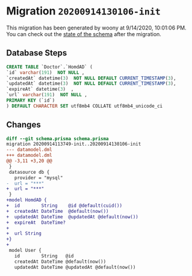 # Migration `20200914130106-init`

This migration has been generated by woony at 9/14/2020, 10:01:06 PM.
You can check out the [state of the schema](./schema.prisma) after the migration.

## Database Steps

```sql
CREATE TABLE `Doctor`.`HomdAD` (
`id` varchar(191)  NOT NULL ,
`createdAt` datetime(3)  NOT NULL DEFAULT CURRENT_TIMESTAMP(3),
`updatedAt` datetime(3)  NOT NULL DEFAULT CURRENT_TIMESTAMP(3),
`expireAt` datetime(3)  ,
`url` varchar(191)  NOT NULL ,
PRIMARY KEY (`id`)
) DEFAULT CHARACTER SET utf8mb4 COLLATE utf8mb4_unicode_ci
```

## Changes

```diff
diff --git schema.prisma schema.prisma
migration 20200914113749-init..20200914130106-init
--- datamodel.dml
+++ datamodel.dml
@@ -3,11 +3,20 @@
 }
 datasource db {
   provider = "mysql"
-  url = "***"
+  url = "***"
 }
+model HomdAD {
+  id        String    @id @default(cuid())
+  createdAt DateTime  @default(now())
+  updatedAt DateTime  @updatedAt @default(now())
+  expireAt  DateTime?
+
+  url String
+}
+
 model User {
   id        String   @id
   createdAt DateTime @default(now())
   updatedAt DateTime @updatedAt @default(now())
```


